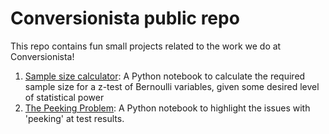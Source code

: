 # Conversionista public repo

This repo contains fun small projects related to the work we do at Conversionista!

1. [Sample size calculator](https://github.com/Conversionista/c_public/blob/main/sample_size_calulcator/Sample%20size%20calculator.ipynb): A Python notebook to calculate the required sample size for a z-test of Bernoulli variables, given some desired level of statistical power
2. [The Peeking Problem](https://github.com/Conversionista/c_public/blob/main/peeking_problem/dont_peek.ipynb): A Python notebook to highlight the issues with 'peeking' at test results.
